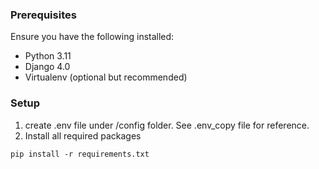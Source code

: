 ### Prerequisites

Ensure you have the following installed:

- Python 3.11
- Django 4.0
- Virtualenv (optional but recommended)


### Setup 

1. create .env file under /config folder. See .env_copy file for reference.
2. Install all required packages
```
pip install -r requirements.txt

